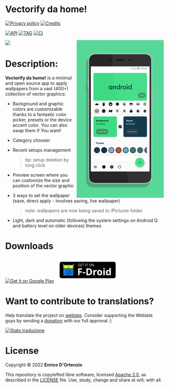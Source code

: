 # Vectorify da home!


[![Privacy policy](https://img.shields.io/static/v1?label=Privacy-policy&message=read&color=ef9a9a)](https://github.com/enricocid/VectorifyDaHome/blob/master/PRIVACY-POLICY.md)
[![Credits](https://img.shields.io/static/v1?label=Contributors&message=many&color=81d4fa)](https://github.com/enricocid/VectorifyDaHome/blob/master/Credits.md)

[![API](https://img.shields.io/static/v1?label=API&message=21&color=a5d6a7)](https://developer.android.com/about/versions/android-5.0.html)
[![TAG](https://img.shields.io/static/v1?label=Tag&message=v1.9.4&color=ffe082)](https://github.com/enricocid/VectorifyDaHome/releases)
<a href="https://github.com/enricocid/VectorifyDaHome/actions">
<img alt="CI" src="https://github.com/enricocid/VectorifyDaHome/workflows/Android%20CI/badge.svg">
</a>

<a href="https://hosted.weblate.org/engage/vectorify-da-home/">
<img src="https://hosted.weblate.org/widgets/vectorify-da-home/-/287x66-white.png" />
</a>

<img align="right" src="art2.gif" height="500px"/>


# Description:

**Vectorify da home!** is a minimal and open source app to apply wallpapers from a vast (400+) collection of vector graphics:

- Background and graphic colors are customizable thanks to a fantastic color picker, presets or the device accent color. You can also swap them if You want!

- Category chooser

- Recent setups management 
  >tip: setup deletion by long click

- Preview screen where you can customize the size and position of the vector graphic

- 3 ways to set the wallpaper (save, direct apply - involves saving, live wallpaper)
  >note: wallpapers are now being saved to /Pictures folder.

- Light, dark and automatic (following the system settings on Android Q and battery level on older devices) themes


# Downloads

[<img alt="Get it on Google Play" height="80" src="https://play.google.com/intl/en_us/badges/images/generic/en_badge_web_generic.png">](https://play.google.com/store/apps/details?id=com.iven.iconify)
[<img alt="Get it on F-Droid" height="80" src="https://raw.githubusercontent.com/enricocid/fdroid-custom-badges/main/badge_get-it-on.png">](https://f-droid.org/repository/browse/?fdid=com.iven.iconify)


# Want to contribute to translations?

Help translate the project on [weblate](https://hosted.weblate.org/engage/vectorify-da-home/). Consider supporting the Weblate guys by sending a [donation](https://weblate.org/it/donate/new/) with our full approval :)

<a href="https://hosted.weblate.org/engage/vectorify-da-home/">
<img src="https://hosted.weblate.org/widgets/vectorify-da-home/-/88x31-white.png" alt="Stato traduzione" />
</a>

# License

Copyright &copy; 2022 **Enrico D'Ortenzio**

This repository is copylefted libre software, licensed [Apache 2.0](http://www.apache.org/licenses/LICENSE-2.0), as described in the [LICENSE](LICENSE.md) file.
Use, study, change and share at will; with all.
